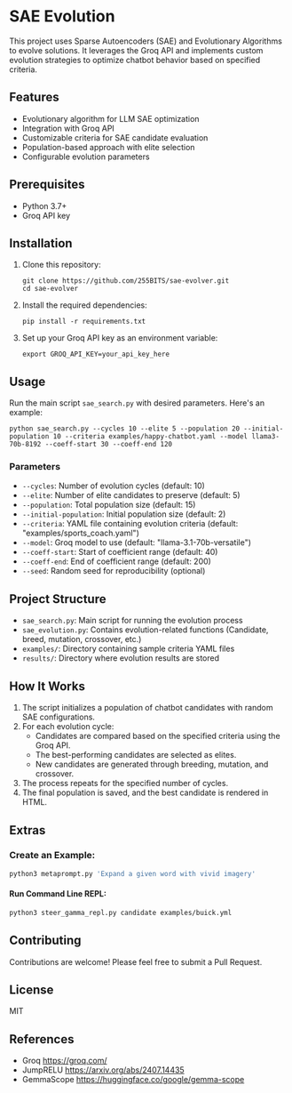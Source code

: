 # SAE Evolution

This project uses Sparse Autoencoders (SAE) and Evolutionary Algorithms to evolve solutions. It leverages the Groq API and implements custom evolution strategies to optimize chatbot behavior based on specified criteria.

## Features

- Evolutionary algorithm for LLM SAE optimization
- Integration with Groq API
- Customizable criteria for SAE candidate evaluation
- Population-based approach with elite selection
- Configurable evolution parameters

## Prerequisites

- Python 3.7+
- Groq API key

## Installation

1. Clone this repository:
   ```
   git clone https://github.com/255BITS/sae-evolver.git
   cd sae-evolver
   ```

2. Install the required dependencies:
   ```
   pip install -r requirements.txt
   ```

3. Set up your Groq API key as an environment variable:
   ```
   export GROQ_API_KEY=your_api_key_here
   ```

## Usage

Run the main script `sae_search.py` with desired parameters. Here's an example:

```
python sae_search.py --cycles 10 --elite 5 --population 20 --initial-population 10 --criteria examples/happy-chatbot.yaml --model llama3-70b-8192 --coeff-start 30 --coeff-end 120
```

### Parameters

- `--cycles`: Number of evolution cycles (default: 10)
- `--elite`: Number of elite candidates to preserve (default: 5)
- `--population`: Total population size (default: 15)
- `--initial-population`: Initial population size (default: 2)
- `--criteria`: YAML file containing evolution criteria (default: "examples/sports_coach.yaml")
- `--model`: Groq model to use (default: "llama-3.1-70b-versatile")
- `--coeff-start`: Start of coefficient range (default: 40)
- `--coeff-end`: End of coefficient range (default: 200)
- `--seed`: Random seed for reproducibility (optional)

## Project Structure

- `sae_search.py`: Main script for running the evolution process
- `sae_evolution.py`: Contains evolution-related functions (Candidate, breed, mutation, crossover, etc.)
- `examples/`: Directory containing sample criteria YAML files
- `results/`: Directory where evolution results are stored

## How It Works

1. The script initializes a population of chatbot candidates with random SAE configurations.
2. For each evolution cycle:
   - Candidates are compared based on the specified criteria using the Groq API.
   - The best-performing candidates are selected as elites.
   - New candidates are generated through breeding, mutation, and crossover.
3. The process repeats for the specified number of cycles.
4. The final population is saved, and the best candidate is rendered in HTML.

## Extras


### Create an Example:
```sh
python3 metaprompt.py 'Expand a given word with vivid imagery'
```

#### Run Command Line REPL:
```sh
python3 steer_gamma_repl.py candidate examples/buick.yml
```

## Contributing

Contributions are welcome! Please feel free to submit a Pull Request.

## License

MIT

## References

- Groq https://groq.com/
- JumpRELU https://arxiv.org/abs/2407.14435 
- GemmaScope https://huggingface.co/google/gemma-scope
